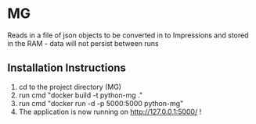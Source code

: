 # MG

Reads in a file of json objects to be converted in to Impressions and stored in the RAM - data will not persist between 
runs

## Installation Instructions

1. cd to the project directory (MG)
2. run cmd "docker build -t python-mg ."
3. run cmd "docker run -d -p 5000:5000 python-mg"
4. The application is now running on http://127.0.0.1:5000/ !